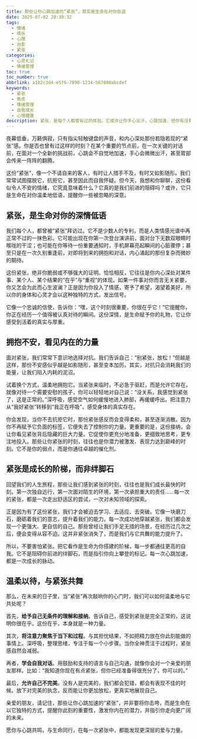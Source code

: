 ```yaml
---
title: 那些让你心跳加速的“紧张”，其实是生命在对你低语
date: 2025-07-02 20:30:32
tags:
  - 情绪
  - 成长
  - 心理
  - 治愈
  - 紧张
categories:
  - 心灵札记
  - 情绪管理
toc: true
toc_number: true
abbrlink: a1b2c3d4-e5f6-7890-1234-567890abcdef
keywords:
  - 紧张
  - 焦虑
  - 情绪管理
  - 自我成长
  - 心理健康
description: 紧张，是每个人都曾有过的体验。它或许让你手心出汗，心跳加速，但你有没有想过，这份不安的背后，藏着怎样的深情与力量？这篇文章，将带你温柔地拥抱那些让你紧张的时刻，发现它们并非阻碍，而是通往内心深处、走向成长的温柔指引。
---
```


夜幕低垂，万籁俱寂，只有指尖轻触键盘的声音，和内心深处那份若隐若现的“紧张”感。你是否也曾有过这样的时刻？在某个重要的节点前，在一次关键的对话前，在面对一个全新的挑战前，心跳会不自觉地加速，手心会微微出汗，甚至胃部会传来一阵阵的翻腾。

这份“紧张”，像一个不请自来的客人，有时让人措手不及，有时又如影随形。我们常常试图摆脱它，抗拒它，甚至因此而自我怀疑。但今天，我想和你聊聊，这份看似令人不安的情绪，它究竟意味着什么？它真的是我们前进的阻碍吗？或许，它只是生命在对你温柔地低语，提醒你一些被忽略的深意。

## 紧张，是生命对你的深情低语

我们每个人，都曾被“紧张”拜访过。它不是少数人的专利，而是人类情感光谱中再正常不过的一抹色彩。它可能出现在你第一次登台演讲前，面对台下无数双眼睛时喉咙的干涩；也可能在你等待一份重要通知时，手机屏幕亮起瞬间的心脏骤停；甚至只是在一次久别重逢前，对即将到来的拥抱和对话，内心涌起的那份复杂而微妙的期待。

这份紧张，绝非你脆弱或不够强大的证明。恰恰相反，它往往是你内心深处对某件事、某个人、某个结果的“在乎”与“重视”的体现。如果一件事对你而言无关紧要，你又怎会为此而心生波澜？正是因为你投入了情感，寄予了希望，渴望着美好，所以你的身体和心灵才会以这种独特的方式，发出信号。

它像一个忠诚的信使，告诉你：“嘿，这个时刻很重要，你很在乎它！”它提醒你，你正在经历一个值得被认真对待的瞬间。这份深情，是生命赋予你的礼物，它让你感受到活着的真实与厚重。

## 拥抱不安，看见内在的力量

面对紧张，我们常常下意识地选择对抗。我们告诉自己：“别紧张，放松！”但越是这样，那份不安感似乎越是如影随形，甚至变本加厉。其实，对抗只会消耗我们的能量，让我们陷入内耗的泥沼。

试着换个方式，温柔地拥抱它。当紧张来临时，不必急于驱赶，而是允许它存在。就像对待一个需要安慰的孩子，你可以轻轻地对自己说：“没关系，我感觉到紧张了，这是正常的。”深呼吸，感受空气如何缓慢地进入肺部，再缓缓呼出。把注意力从“我好紧张”转移到“我正在呼吸”，感受身体的真实存在。

你会发现，当你不去抗拒它时，那份紧张感反而会变得柔和，甚至逐渐消散。因为你不再赋予它负面的标签，它便失去了控制你的力量。更重要的是，这份接纳，会让你看见紧张背后隐藏的巨大力量。它促使你更充分地准备，更细致地思考，更专注地投入。那些让你紧张的时刻，往往也是你潜力被激发、表现力达到巅峰的时刻。它不是你的弱点，而是你通往卓越的催化剂。

## 紧张是成长的阶梯，而非绊脚石

回望我们的人生旅程，那些让我们感到紧张的时刻，往往也是我们成长最快的时刻。第一次独自远行，第一次面对陌生的环境，第一次承担重大的责任……每一次的紧张，都是一次走出舒适区的尝试，一次对未知领域的探索。

正是因为有了这份紧张，我们才会被迫去学习、去适应、去突破。它像一块磨刀石，磨砺着我们的意志，提升着我们的能力。每一次成功地穿越紧张，我们都会发现一个更强大、更自信的自己。那些曾经让我们手足无措的场景，在经历过几次之后，便会变得从容不迫。这并非紧张消失了，而是我们与它共舞的能力提升了。

所以，不要害怕紧张。把它看作是生命为你搭建的阶梯，每一步都通往更高的自我。它不是阻碍你前进的绊脚石，而是指引你向上攀登的标记。每一次心跳加速，都是一次成长的脉动。

## 温柔以待，与紧张共舞

那么，在未来的日子里，当“紧张”再次敲响你的心门时，我们可以如何温柔地与它共处呢？

首先，**给予自己无条件的理解和接纳**。告诉自己，感受到紧张是完全正常的，这说明你很在乎。这份在乎，本身就是一种力量。

其次，**将注意力聚焦于当下和过程**。与其担忧结果，不如把精力放在你此刻能做的事情上。深呼吸，整理思绪，专注于每一个小步骤。当你全神贯注于过程时，紧张感自然会减弱。

再者，**学会自我对话**。用鼓励和支持的语言与自己沟通，就像你会对一个亲爱的朋友那样。比如：“我知道你现在有点紧张，但你已经准备得很充分了，你可以的。”

最后，**允许自己不完美**。没有人是完美的，我们都会犯错，都会有表现不佳的时候。放下对完美的执念，反而能让你更加放松，更真实地展现自己。

亲爱的朋友，请记住，那些让你心跳加速的“紧张”，并非要将你击垮，而是生命在以它独特的方式，提醒你此刻的重要性，激发你内在的潜力，并指引你走向更广阔的未来。

愿你与心跳共鸣，与生命同行，在每一次紧张中，都能发现更深层的爱与力量。